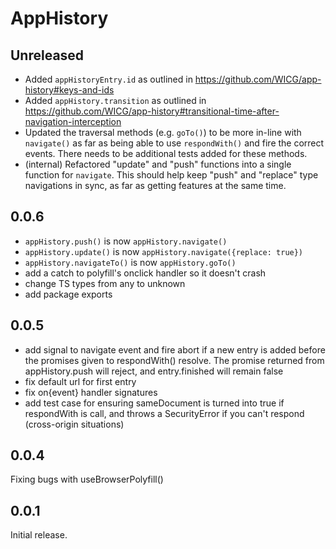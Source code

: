 # AppHistory

## Unreleased

- Added `appHistoryEntry.id` as outlined in https://github.com/WICG/app-history#keys-and-ids
- Added `appHistory.transition` as outlined in https://github.com/WICG/app-history#transitional-time-after-navigation-interception
- Updated the traversal methods (e.g. `goTo()`) to be more in-line with `navigate()` as far as being able to use `respondWith()` and fire the correct events. There needs to be additional tests added for these methods.
- (internal) Refactored "update" and "push" functions into a single function for `navigate`. This should help keep "push" and "replace" type navigations in sync, as far as getting features at the same time.

## 0.0.6

- `appHistory.push()` is now `appHistory.navigate()`
- `appHistory.update()` is now `appHistory.navigate({replace: true})`
- `appHistory.navigateTo()` is now `appHistory.goTo()`
- add a catch to polyfill's onclick handler so it doesn't crash
- change TS types from any to unknown
- add package exports

## 0.0.5

- add signal to navigate event and fire abort if a new entry is added before the promises given to respondWith() resolve. The promise returned from appHistory.push will reject, and entry.finished will remain false
- fix default url for first entry
- fix on{event} handler signatures
- add test case for ensuring sameDocument is turned into true if respondWith is call, and throws a SecurityError if you can't respond (cross-origin situations)

## 0.0.4

Fixing bugs with useBrowserPolyfill()

## 0.0.1

Initial release.
